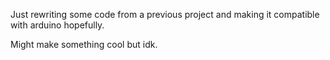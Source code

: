 Just rewriting some code from a previous project and making it compatible with arduino hopefully.

Might make something cool but idk.

